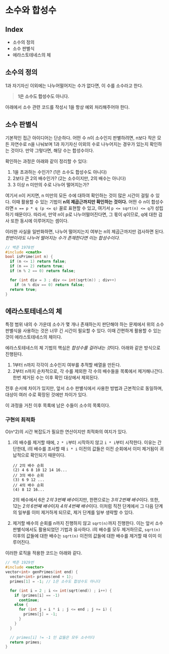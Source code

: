 # 소수와 합성수
## Index
- 소수의 정의
- 소수 판별식
- 에라스토테네스의 체

## 소수의 정의
1과 자기자신 이외에는 나누어떨어지는 수가 없다면, 이 수를 소수라고 한다.

> **1은 소수도 합성수도 아니다.**

아래에서 소수 관련 코드를 작성시 1을 항상 예외 처리해주어야 한다.

## 소수 판별식
기본적인 접근 아이디어는 단순하다. 어떤 수 n이 소수인지 판별하려면, n보다 작은 모든 자연수로 n을 나눠보며 1과 자기자신 이외의 수로 나누어지는 경우가 있는지 확인하는 것이다. 만약 그렇다면, 해당 수는 합성수이다.

확인하는 과정은 아래와 같이 정리할 수 있다:

1. 1을 초과하는 수인가? (1은 소수도 합성수도 아니다)
2. 2보다 큰 2의 배수인가? (2는 소수이지만, 2의 배수는 아니다)
2. 3 이상 n 미만의 수로 나누어 떨어지는가?

여기서 n이 커지면, n 미만의 모든 수에 대하여 확인하는 것이 많은 시간이 걸릴 수 있다. 이때 활용할 수 있는 기법이 **n의 제곱근까지만 확인하는 것이다.** 어떤 수 n이 합성수라면 `n == p * q (p <= q)` 꼴로 표현할 수 있고, 여기서 `p <= sqrt(n) <= q`가 성립하기 때문이다. 따라서, 만약 n이 p로 나누어떨어진다면, 그 몫이 q이므로, q에 대한 검사 또한 동시에 이루어지는 셈이다.

이러한 사실을 일반화하면, 나누어 떨어지는지 여부는 n의 제곱근까지만 검사하면 된다. *한번이라도 나누어 떨어지는 수가 존재한다면 이는 합성수이다.*

```cpp
// 백준 1978번
#include <cmath>
bool isPrime(int n) {
  if (n <= 1) return false;
  if (n == 2) return true;
  if (n % 2 == 0) return false;

  for (int div = 3 ; div <= int(sqrt(n)) ; div++)
    if (n % div == 0) return false;
  return true;
}
```

## 에라스토테네스의 체
특정 범위 내의 수 가운데 소수가 몇 개나 존재하는지 판단해야 하는 문제에서 위의 소수 판별식을 사용하는 것은 너무 긴 시간이 필요할 수 있다. 이때 간편하게 활용할 수 있는 것이 에라스토테네스의 체이다.

에라스토테네스의 체 기법의 핵심은 *합성수를 걸러내는 것*이다. 아래와 같은 방식으로 진행된다.

1. 1부터 n까지 각각이 소수인지 여부를 추적할 배열을 만든다.
2. 2부터 n까지 순차적으로, 각 수를 제외한 각 수의 배수들을 목록에서 제거해나간다. 한번 제거된 수는 이후 확인 대상에서 제외된다.

전후 순서에 차이가 있지만, 앞서 소수 판별식에서 사용한 방법과 근본적으로 동일하며, 대상이 여러 수로 확장된 것에만 차이가 있다.

이 과정을 거친 이후 목록에 남은 수들이 소수의 목록이다.

### 구현의 최적화
O(n^2)의 시간 복잡도가 필요한 연산이지만 최적화의 여지가 있다.

1. i의 배수를 제거할 때에, `2 * i`부터 시작하지 않고 `i * i`부터 시작한다. 이유는 간단한데, i의 배수를 조사할 때 `i * i` 이전의 값들은 이전 순회에서 이미 제거됨이 귀납적으로 확인되기 때문이다.

    ```
    // 2의 배수 순회
    (2) 4 6 8 10 12 14 16...
    // 3의 배수 순회
    (3) 6 9 12 ...
    // 4의 배수 순회
    (4) 8 12 16...
    ```

    2의 배수에서 6은 *2의 3번째 배수*이지만, 한편으로는 *3의 2번째 배수*이다. 또한, 12는 *2의 6번째 배수*이자 *4의 4번째 배수*이다. 이처럼 직전 단계에서 그 다음 단계의 일부를 이미 제거하게 되므로, 제거 단계를 일부 생략할 수 있다.

2. 제거할 배수의 순회를 n까지 진행하지 않고 `sqrt(n)`까지 진행한다. 이는 앞서 소수 판별식에서도 활용되었던 기법과 유사하다. i의 배수를 모두 제거하므로, `sqrt(n)` 이후의 값들에 대한 배수는 `sqrt(n)` 이전의 값들에 대한 배수를 제거할 때 이미 이루어진다.

이러한 로직을 적용한 코드는 아래와 같다.

```cpp
// 백준 1929번
#include <vector>
vector<int> genPrimes(int end) {
  vector<int> primes(end + 1);
  primes[1] = -1; // 1은 소수도 합성수도 아니다

  for (int i = 2 ; i <= int(sqrt(end)) ; i++) {
    if (primes[i] == -1)
      continue;
    else {
      for (int j = i * i ; j <= end ; j += i) {
        primes[j] = -1;
      }
    }
  }

  // primes[i] != -1 인 값들은 모두 소수이다
  return primes;
}
```
